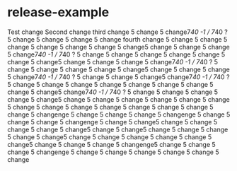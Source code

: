 # release-example

Test change
Second change
third change
5 change
5 change7*40 -1 / 7*40 ?
5 change
5 change
5 change
5 change
fourth change
5 change
5 change
5 change
5 change
5 change
5 change
5 change5 change
5 change
5 change
5 change7*40 -1 / 7*40 ?
5 change
5 change
5 change
5 change
5 change
5 change
5 change5 change
5 change
5 change
5 change7*40 -1 / 7*40 ?
5 change
5 change
5 change
5 change
5 change5 change
5 change
5 change
5 change7*40 -1 / 7*40 ?
5 change
5 change
5 change5 change7*40 -1 / 7*40 ?
5 change
5 change
5 change
5 change
5 change
5 change
5 change
5 change
5 change5 change7*40 -1 / 7*40 ?
5 change
5 change
5 change
5 change
5 change5 change
5 change
5 change
5 change
5 change
5 change
5 change
5 change
5 change
5 change
5 change
5 change
5 change
5 change
5 changenge
5 change
5 change
5 change
5 changenge
5 change
5 change
5 change
5 changenge
5 change
5 change5 change
5 change
5 change
5 change
5 change5 change
5 change5 change
5 change
5 change
5 change
5 change5 change
5 change
5 change
5 change
5 change
5 change5 change
5 change
5 change
5 changenge5 change
5 change
5 change
5 changenge
5 change
5 change
5 change
5 change
5 change
5 change
